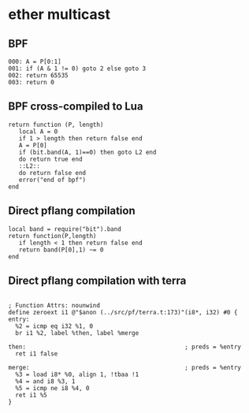 # ether multicast


## BPF

```
000: A = P[0:1]
001: if (A & 1 != 0) goto 2 else goto 3
002: return 65535
003: return 0
```


## BPF cross-compiled to Lua

```
return function (P, length)
   local A = 0
   if 1 > length then return false end
   A = P[0]
   if (bit.band(A, 1)==0) then goto L2 end
   do return true end
   ::L2::
   do return false end
   error("end of bpf")
end
```


## Direct pflang compilation

```
local band = require("bit").band
return function(P,length)
   if length < 1 then return false end
   return band(P[0],1) ~= 0
end

```

## Direct pflang compilation with terra

```

; Function Attrs: nounwind
define zeroext i1 @"$anon (../src/pf/terra.t:173)"(i8*, i32) #0 {
entry:
  %2 = icmp eq i32 %1, 0
  br i1 %2, label %then, label %merge

then:                                             ; preds = %entry
  ret i1 false

merge:                                            ; preds = %entry
  %3 = load i8* %0, align 1, !tbaa !1
  %4 = and i8 %3, 1
  %5 = icmp ne i8 %4, 0
  ret i1 %5
}


```

